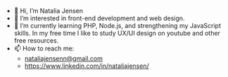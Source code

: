 - 👋 Hi, I’m Natalia Jensen
- 👀 I’m interested in front-end development and web design. 
- 🌱 I’m currently learning PHP, Node.js, and strengthening my JavaScript skills. In my free time I like to study UX/UI design on youtube and other free resources.
  <!-- 💞️ I’m seeking for opportunities to take on real projects such as developing websites, mobile apps, and continue to learn and expand my skills.  --->
- 📫 How to reach me:
  - nataliajensenn@gmail.com
  - https://www.linkedin.com/in/nataliajensen/
<!---
- Projects:
  - Ecommerce App: Built using Node.js, Express, and MongoDb.  https://cse341-ecommerceapp.herokuapp.com/ (Please create an account to see the features of the app.)
  - The Weather Site: Static website using HTML, CSS, and Javascript. The site is meant for Eastern Idaho residents for weather and town related information. https://nizaguir.github.io/todayWillBe/ 
  --->
  
<!---
- What am I currently working on! 👩🏻‍💻
  - My personal blog!
  - Creating a website for a pest control company
  - Contributing with a group of developers to create a recipe app.
  --->

<!---
nizaguir/nizaguir is a ✨ special ✨ repository because its `README.md` (this file) appears on your GitHub profile.
You can click the Preview link to take a look at your changes.
--->
